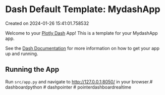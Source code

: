 # Dash Default Template: MydashApp

Created on 2024-01-26 15:41:01.758532

Welcome to your [Plotly Dash](https://plotly.com/dash/) App! This is a template for your MydashApp app.

See the [Dash Documentation](https://dash.plotly.com/introduction) for more information on how to get your app up and running.

## Running the App

Run `src/app.py` and navigate to http://127.0.0.1:8050/ in your browser.#   d a s h b o a r d p y t h o n  
 #   d a s h p o i n t e r  
 #   p o i n t e r d a s h b o a r d r e a l t i m e  
 